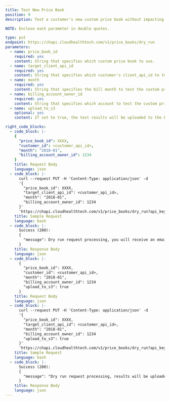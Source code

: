 ```yaml
---
title: Test New Price Book
position: 9
description: Test a customer's new custom price book without impacting the customer's CloudHealth environment. The test results are emailed to the email address specified in the partner CloudHealth account profile. See [Understand Price Book Test Results](#price-book_understand-price-book-test-results).

NOTE: Enclose each parameter in double quotes. 

type: put
endpoint: https://chapi.cloudhealthtech.com/v1/price_books/dry_run
parameters:
  - name: price_book_id
    required: yes
    content: String that specifies which custom price book to use.
  - name: target_client_api_id
    required: yes
    content: String that specifies which customer's client_api_id to test the custom price book on.
  - name: month
    required: yes
    content: String that specifies the bill month to test the custom price book on.
  - name: billing_account_owner_id
    required: yes
    content: String that specifies which account to test the custom price book on.
  - name: upload_to_s3
    optional: yes
    content: If set to true, the test results will be uploaded to the Bill Generation S3 bucket configured in the UI under **Setup** > **Admin** > **Settings**, within the ‘cpb-dryrun-results' directory. The default value is false.

right_code_blocks:
  - code_block: |-
    {
      "price_book_id": XXXX,
      "customer_id": <customer_api_id>,
      "month": "2018-01",
      "billing_account_owner_id": 1234
    }
    title: Request Body
    language: json
  - code_block: |-
      curl --request PUT -H 'Content-Type: application/json' -d
      '{
        "price_book_id": XXXX,
        "target_client_api_id": <customer_api_id>,
        "month": "2018-01",
        "billing_account_owner_id": 1234
      }'
      'https://chapi.cloudhealthtech.com/v1/price_books/dry_run?api_key=<your_api_key>'
    title: Sample Request
    language: bash
  - code_block: |-
      Success (200): 
      {
        "message": Dry run request processing, you will receive an email with your results in a few minutes. Current rate limit job count equals 2 out of 4000 per hour"
      }
    title: Response Body
    language: json
  - code_block: |-
      {
        "price_book_id": XXXX,
        "customer_id": <customer_api_id>,
        "month": "2018-01",
        "billing_account_owner_id": 1234
        "upload_to_s3": true
      }
    title: Request Body
    language: json
  - code_block: |-
      curl --request PUT -H 'Content-Type: application/json' -d
      '{
        "price_book_id": XXXX,
        "target_client_api_id": <customer_api_id>,
        "month": "2018-01",
        "billing_account_owner_id": 1234
        "upload_to_s3": true
      }'
      'https://chapi.cloudhealthtech.com/v1/price_books/dry_run?api_key=<your_api_key>'
    title: Sample Request
    language: bash
  - code_block: |-
      Success (200): 
      {
        "message": "Dry run request processing, results will be uploaded to your Bill Generation S3 Bucket in a few minutes. Current rate limit job count equals 1 out of 4000 per hour"
      }
    title: Response Body
    language: json
---
```

